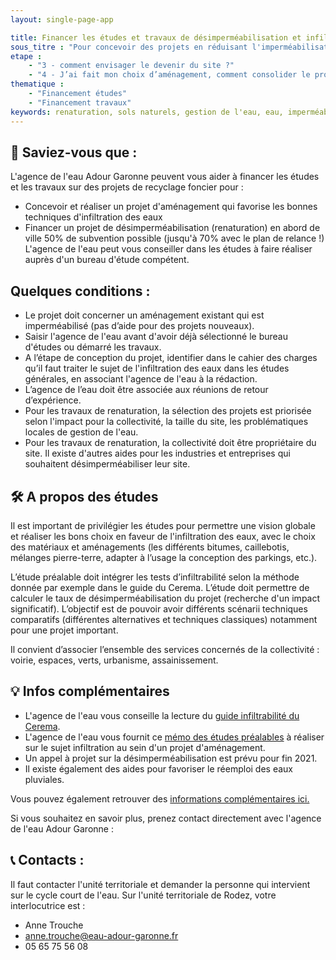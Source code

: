 ```yaml
---
layout: single-page-app

title: Financer les études et travaux de désimperméabilisation et infiltration des eaux - Solliciter l'Agence de l'eau Adour Garonne
sous_titre : "Pour concevoir des projets en réduisant l'imperméabilisation des sols, et pour les projets de renaturation."
etape :
    - "3 - comment envisager le devenir du site ?"
    - "4 - J’ai fait mon choix d’aménagement, comment consolider le projet avant d’attaquer les travaux ?"
thematique :
    - "Financement études"
    - "Financement travaux"
keywords: renaturation, sols naturels, gestion de l'eau, eau, imperméabilisation
---
```


## 🚀 Saviez-vous que :

L'agence de l'eau Adour Garonne peuvent vous aider à financer les études et les travaux sur des projets de recyclage foncier pour :

* Concevoir et réaliser un projet d'aménagement qui favorise les bonnes techniques d'infiltration des eaux
* Financer un projet de désimperméabilisation (renaturation) en abord de ville
50% de subvention possible (jusqu'à 70% avec le plan de relance !)
L'agence de l'eau peut vous conseiller dans les études à faire réaliser auprès d'un bureau d'étude compétent.

## Quelques conditions :

* Le projet doit concerner un aménagement existant qui est imperméabilisé (pas d’aide pour des projets nouveaux).
* Saisir l'agence de l'eau avant d'avoir déjà sélectionné le bureau d'études ou démarré les travaux.
* A l’étape de conception du projet, identifier dans le cahier des charges qu’il faut traiter le sujet de l'infiltration des eaux dans les études générales, en associant l'agence de l'eau à la rédaction.
* L’agence de l’eau doit être associée aux réunions de retour d’expérience.
* Pour les travaux de renaturation, la sélection des projets est priorisée selon l'impact pour la collectivité, la taille du site, les problématiques locales de gestion de l'eau.
* Pour les travaux de renaturation, la collectivité doit être propriétaire du site. Il existe d'autres aides pour les industries et entreprises qui souhaitent désimperméabiliser leur site.

## 🛠 A propos des études

Il est important de privilégier les études pour permettre une vision globale et réaliser les bons choix en faveur de l'infiltration des eaux, avec le choix des matériaux et aménagements (les différents bitumes, caillebotis, mélanges pierre-terre, adapter à l’usage la conception des parkings, etc.).

L’étude préalable doit intégrer les tests d’infiltrabilité selon la méthode donnée par exemple dans le guide du Cerema. L’étude doit permettre de calculer le taux de désimperméabilisation du projet (recherche d'un impact significatif).
L’objectif est de pouvoir avoir différents scénarii techniques comparatifs (différentes alternatives et techniques classiques) notamment pour une projet important.

Il convient d’associer l’ensemble des services concernés de la collectivité : voirie, espaces, verts, urbanisme, assainissement.

## 💡 Infos complémentaires

* L'agence de l'eau vous conseille la lecture du [guide infiltrabilité du Cerema](./static/Guide_infiltrabilite_des_sols.pdf).
* L'agence de l'eau vous fournit ce [mémo des études préalables](./static/EP_Minimum_Etudes_pjt_amenagement_VD.PDF) à réaliser sur le sujet infiltration au sein d'un projet d'aménagement.
* Un appel à projet sur la désimperméabilisation est prévu pour fin 2021.
* Il existe également des aides pour favoriser le réemploi des eaux pluviales.

Vous pouvez également retrouver des [informations complémentaires ici.](https://eau-grandsudouest.fr/usages-enjeux-eau/activites-economiques-amenagements/eau-urbanisme/repenser-eau-dans-ville)

Si vous souhaitez en savoir plus, prenez contact directement avec l'agence de l'eau Adour Garonne :

## 📞 Contacts :

Il faut contacter l'unité territoriale et demander la personne qui intervient sur le cycle court de l'eau.
Sur l'unité territoriale de Rodez, votre interlocutrice est :

- Anne Trouche
- anne.trouche@eau-adour-garonne.fr
- 05 65 75 56 08

